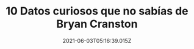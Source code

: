 ---
title: "10 Datos curiosos que no sabías de Bryan Cranston "
date: 2021-06-03T05:16:39.015Z
featuredimage: /assets/1078.jpg
categoria: Celebridades
tags:
  - "#Celebridades"
  - "#BryanCrasnton"
  - "#BreakinBad"
short-description: Estos son 10 datos curios que no sabias e Bryan Cranston
mk1: >+
  ### 1.

  ![1070](/assets/1070.jpg "1070")

  A la edad de 21 años, Cranston se casó con Mickey Middleton, sin embargo, el matrimonio terminó en divorcio 5 años después. Continuó para casarse con Robin Deardon, a quien conoció en el set de Airwolf. Tienen una hija llamada Taylor Deardon Cranston, quien lee Estudios de Teatro en la Universidad del Sur de California. Ella también fue un extra en un episodio de Hacerse malo dirigida por Bryan Cranston.

  ### 2.

  ![1071](/assets/1071.jpg "1071")

  Bryan recibe $ 225,000 (£ 141,000) por episodio de Rompiendomalo, lo que significa que sus ganancias para los últimos ocho episodios de la serie son de $ 1.8 millones (£ 1.1 millones)!
mk2: >+
  ### 3.

  ![1072](/assets/1072.jpg "1072")

  En sus primeros años como actor, estaba doblando voces y haciendo varios comerciales, incluido uno en el que llevaba un disfraz de zorrillo y se duchaba ... extraño, pero cierto.!

  ### 4.

  ![1073](/assets/1073.jpg "1073")

  El actor es un amante del béisbol y un partidario leal de los Dodgers de Los Ángeles. Colecciona recuerdos y hasta su esposa tuvo que organizar su 40 cumpleaños en el estadio de los Dodgers. En un discurso de aceptación de los Emmy, él reveló que él ama a su esposa e hija más que a una pelota de béisbol..
mk3: >+
  ### 5.

  ![1074](/assets/1074.jpg "1074")

  Aparte Hacerse malo, Cranston es famoso por su papel como Hal, el padre de la exitosa comedia de situación. Malcolm en el medio. Hal vivía a la sombra de su esposa dominante, Lois, y tenía tendencias extremas, como patinar a Queen en un traje de discoteca reluciente. Afirma que este fue su episodio favorito para filmar, ya que pasó seis semanas aprendiendo a patinar con antelación..

  ### 6.

  ![1075](/assets/1075.jpg "1075")

  Bryan Cranston hizo voces en off Mighty Morphin Power Rangers. Si tienes muy buena memoria, o por alguna razón aún la miras, sabrás que el nombre azul de Power Ranger era Billy Cranston. El equipo decidió nombrar al personaje por el actor de voz, así que sí, es una especie de Power Ranger!
mk4: >+
  ### 7.

  ![1076](/assets/1076.jpg "1076")

  Él tiene un perro llamado Sugar, que una vez rescató..

  ### 8.

  ![1077](/assets/1077.jpg "1077")

  El actor estrella fue honrado como Gran Mariscal en la Feria Sherman Oaks Street 2006 en California. El galardón fue para celebrar su contribución a la comunidad local y para apoyar a KidSmartz, una iniciativa para ayudar a prevenir el secuestro de niños..
mk5: >+
  ### 9.

  ![1078](/assets/1078.jpg "1078")

  Cranston es un gifter creativo. Una vez escribió un guión para el regalo de cumpleaños de su esposa Robin..

  ### 10.

  ![1079](/assets/1079.jpg "1079")

  Bryan Cranston aparecerá en la serie de spin-off Breaking Bad Better Call Saul.
---